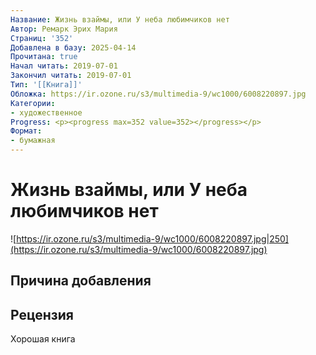 ```yaml
---
Название: Жизнь взаймы, или У неба любимчиков нет
Автор: Ремарк Эрих Мария
Страниц: '352'
Добавлена в базу: 2025-04-14
Прочитана: true
Начал читать: 2019-07-01
Закончил читать: 2019-07-01
Тип: '[[Книга]]'
Обложка: https://ir.ozone.ru/s3/multimedia-9/wc1000/6008220897.jpg
Категории:
- художественное
Progress: <p><progress max=352 value=352></progress></p>
Формат:
- бумажная
---
```

# Жизнь взаймы, или У неба любимчиков нет

![https://ir.ozone.ru/s3/multimedia-9/wc1000/6008220897.jpg|250](https://ir.ozone.ru/s3/multimedia-9/wc1000/6008220897.jpg)

## Причина добавления


## Рецензия

Хорошая книга